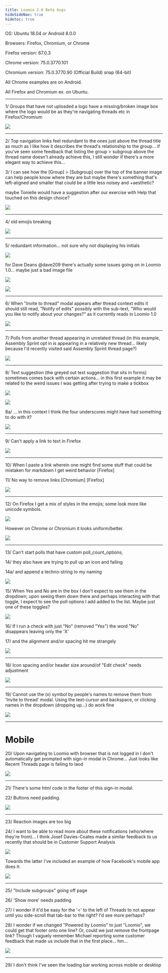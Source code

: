 ```yaml
---
title: Loomio 2.0 Beta bugs
hideSideNav: true
hidetoc: true
---
```


OS: Ubuntu 18.04 or Android 8.0.0

Browsers: Firefox, Chromium, or Chrome

Firefox version: 67.0.3

Chrome version: 75.0.3770.101

Chromium version: 75.0.3770.90 (Official Build) snap (64-bit)

All Chrome examples are on Android.

All Firefox and Chromium ex. on Ubuntu.

---


1/ Groups that have not uploaded a logo have a missing/broken image box where the logo would be as they're navigating threads etc in Firefox/Chromium

![](5.png)

---

2/ Top navigation links feel redundant to the ones just above the thread title as much as I like how it describes the thread's relationship to the group... if you've seen some feedback that listing the group > subgroup above the thread name doesn't already achieve this, I still wonder if there's a more elegant way to achieve this...

3/ I can see how the [Group] > [Subgroup] over the top of the banner image can help people know where they are but maybe there's something that's left-aligned and smaller that could be a little less noisey and +aesthetic?

maybe Tonielle would have a suggestion after our exercise with Help that touched on this design choice?

![](6.png)

---

4/ old emojis breaking

![](7.png)

---
5/ redundant information... not sure why not displaying his initials

![](8.png)

for Dave Deans @dave209 there's actually some issues going on in Loomio 1.0... maybe just a bad image file

![](8a.png)

![](8b.png)

---

6/ When "Invite to thread" modal appears after thread context edits it should still read, "Notify of edits" possibly with the sub-text, "Who would you like to notify about your changes?" as it currently reads in Loomio 1.0

![](9.png)

---

7/ Polls from another thread appearing in unrelated thread (in this example, Assembly Sprint opt in is appearing in a relatively new thread... likely because I'd recently visited said Assembly Sprint thread page?)

![](11.png)

---

8/ Text suggestion (the greyed out text suggestion that sits in forms) sometimes comes back with certain actions... in this first example it may be related to the weird issues I was getting after trying to make a tickbox

![](12.png)

![](12a.png)

8a/ ... in this context I think the four underscores might have had something to do with it?

![](12b.png)

---

9/ Can't apply a link to text in Firefox

![](13.png)

---

10/ When I paste a link wherein one might find some stuff that could be mistaken for markdown I get weird behavior [Firefox]

11/ No way to remove links [Chromium] [Firefox]

![](14.png)

---

12/ On Firefox I get a mix of styles in the emojis; some look more like unicode symbols.

![](15.png)

However on Chrome or Chromium it looks uniform/better.

![](16.png)

---

13/ Can't start polls that have custom poll_count_options;

14/ they also have are trying to pull up an icon and failing

14a/ and append a techno-string to my naming

![](17.png)

15/ When Yes and No are in the box I don't expect to see them in the dropdown; upon seeing them down there and perhaps interacting with that toggle, I expect to see the poll options I add added to the list. Maybe just one of these toggles?

![](10.png)

16/ If I run a check with just "No" (removed "Yes") the word "No" disappears leaving only the 'X'

17/ and the alignment and/or spacing hit me strangely

![](20.png)

---

18/ Icon spacing and/or header size around/of "Edit check" needs adjustment

![](19.png)

---

19/ Cannot use the (x) symbol by people's names to remove them from 'Invite to thread' modal. Using the text-cursor and backspace, or clicking names in the dropdown (dropping up...) do work fine

![](18.png)

---

# Mobile

20/ Upon navigating to Loomio with browser that is not logged in I don't automatically get prompted with sign-in modal in Chrome... Just looks like Recent Threads page is failing to laod

![](2.png)

---

21/ There's some html code in the footer of this sign-in modal.

22/ Buttons need padding.

![](1.png)

---

23/ Reaction images are too big

24/ I want to be able to read more about these notifications (who/where they're from)... I think Josef Davies-Coates made a similar feedback to us recently that should be in Customer Support Analysis

![](3.png)

Towards the latter I've included an example of how Facebook's mobile app does it:

![](a.png)

---

25/ "Include subgroups" going off page

26/ 'Show more' needs padding

27/ I wonder if it'd be easy for the '<' to the left of Threads to not appear until you side-scroll that tab-bar to the right? I'd see more perhaps?

28/ I wonder if we changed "Powered by Loomio" to just "Loomio", we could get that footer onto one line? Or, could we just remove the frontpage link? Though I vaguely remember Michael reporting some customer feedback that made us include that in the first place... hm...

![](4.png)

---

29/ I don't think I've seen the loading bar working across mobile or desktop
